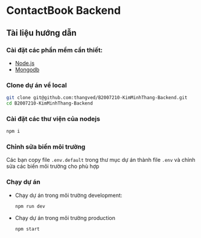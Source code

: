# ContactBook Backend

## Tài liệu hướng dẫn

### Cài đặt các phần mềm cần thiết:

-   [Node.js](https://nodejs.org/en/)
-   [Mongodb](https://www.mongodb.com/try)

### Clone dự án về local

```sh
git clone git@github.com:thangved/B2007210-KimMinhThang-Backend.git
cd B2007210-KimMinhThang-Backend
```

### Cài đặt các thư viện của nodejs

```sh
npm i
```

### Chỉnh sửa biến môi trường

Các bạn copy file `.env.default` trong thư mục dự án thành file `.env` và chỉnh sửa các biến môi trường cho phù hợp

### Chạy dự án

-   Chạy dự án trong môi trường development:

    ```sh
    npm run dev
    ```

-   Chạy dự án trong môi trường production

    ```sh
    npm start
    ```

